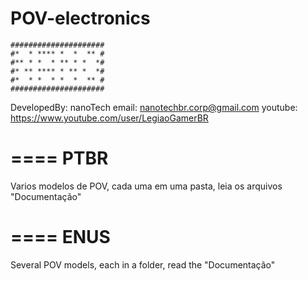 # POV-electronics
```
#####################
#*  * **** *  *  ** #
#** * *  * ** * *  *#
#* ** **** * ** *  *#
#*  * *  * *  *  ** #
#####################
```
DevelopedBy: nanoTech
email: nanotechbr.corp@gmail.com
youtube: https://www.youtube.com/user/LegiaoGamerBR

====
PTBR
====
Varios modelos de POV, cada uma em uma pasta, leia os arquivos "Documentação"

====
ENUS
====
Several POV models, each in a folder, read the "Documentação"
